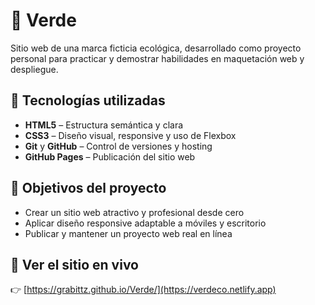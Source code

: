 # 🌱 Verde

Sitio web de una marca ficticia ecológica, desarrollado como proyecto personal para practicar y demostrar habilidades en maquetación web y despliegue.

## 🔧 Tecnologías utilizadas

- **HTML5** – Estructura semántica y clara
- **CSS3** – Diseño visual, responsive y uso de Flexbox
- **Git** y **GitHub** – Control de versiones y hosting
- **GitHub Pages** – Publicación del sitio web

## 🎯 Objetivos del proyecto

- Crear un sitio web atractivo y profesional desde cero
- Aplicar diseño responsive adaptable a móviles y escritorio
- Publicar y mantener un proyecto web real en línea

## 🚀 Ver el sitio en vivo

👉 [https://grabittz.github.io/Verde/](https://verdeco.netlify.app)
